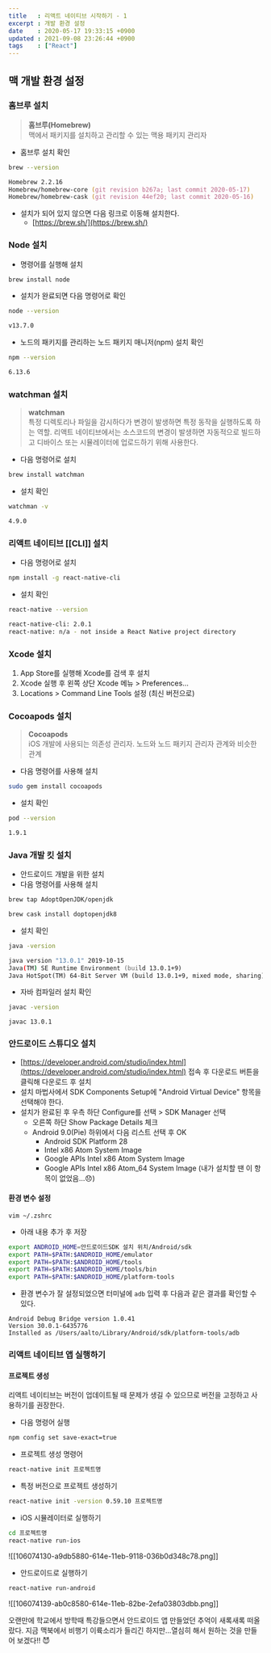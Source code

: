 ```yaml
---
title   : 리액트 네이티브 시작하기 - 1  
excerpt : 개발 환경 설정
date    : 2020-05-17 19:33:15 +0900
updated : 2021-09-08 23:26:44 +0900
tags    : ["React"]
---
```


## 맥 개발 환경 설정

### 홈브루 설치 
> **홈브루(Homebrew)**   
맥에서 패키지를 설치하고 관리할 수 있는 맥용 패키지 관리자 

- 홈브루 설치 확인
``` zsh
brew --version 
```
``` zsh
Homebrew 2.2.16
Homebrew/homebrew-core (git revision b267a; last commit 2020-05-17)
Homebrew/homebrew-cask (git revision 44ef20; last commit 2020-05-16)
```
- 설치가 되어 있지 않으면 다음 링크로 이동해 설치한다.
    - [https://brew.sh/](https://brew.sh/)


### Node 설치
- 명령어를 실행해 설치
```zsh
brew install node
```
- 설치가 완료되면 다음 명령어로 확인 
``` zsh
node --version
```
``` zsh
v13.7.0
```
- 노드의 패키지를 관리하는 노드 패키지 매니저(npm) 설치 확인
``` zsh
npm --version
```
``` zsh
6.13.6
```

### watchman 설치
> **watchman**  
특정 디렉토리나 파일을 감시하다가 변경이 발생하면 특정 동작을 실행하도록 하는 역할. 리액트 네이티브에서는 소스코드의 변경이 발생하면 자동적으로 빌드하고 디바이스 또는 시뮬레이터에 업로드하기 위해 사용한다. 

- 다음 명령어로 설치
``` zsh
brew install watchman
```
- 설치 확인
``` zsh
watchman -v
```
``` zsh
4.9.0
```

### 리액트 네이티브 [[CLI]] 설치 
- 다음 명령어로 설치 
``` zsh
npm install -g react-native-cli
```
- 설치 확인
``` zsh
react-native --version
```
``` zsh
react-native-cli: 2.0.1
react-native: n/a - not inside a React Native project directory
```

### Xcode 설치 
1. App Store를 실행해 Xcode를 검색 후 설치 
2. Xcode 실행 후 왼쪽 상단 Xcode 메뉴 > Preferences...
3. Locations > Command Line Tools 설정 (최신 버전으로)

### Cocoapods 설치

> **Cocoapods**  
iOS 개발에 사용되는 의존성 관리자. 노드와 노드 패키지 관리자 관계와 비슷한 관계 

- 다음 명령어를 사용해 설치 
``` zsh 
sudo gem install cocoapods 
``` 
- 설치 확인 
``` zsh
pod --version
```
``` zsh
1.9.1
```

### Java 개발 킷 설치 
- 안드로이드 개발을 위한 설치 
- 다음 명령어를 사용해 설치 
``` zsh
brew tap AdoptOpenJDK/openjdk 
```
``` zsh
brew cask install doptopenjdk8
```
- 설치 확인 
``` zsh 
java -version
```
``` zsh
java version "13.0.1" 2019-10-15
Java(TM) SE Runtime Environment (build 13.0.1+9)
Java HotSpot(TM) 64-Bit Server VM (build 13.0.1+9, mixed mode, sharing)
```
- 자바 컴파일러 설치 확인 
``` zsh 
javac -version
```
```
javac 13.0.1
```

### 안드로이드 스튜디오 설치
- [https://developer.android.com/studio/index.html](https://developer.android.com/studio/index.html) 접속 후 다운로드 버튼을 클릭해 다운로드 후 설치 
- 설치 마법사에서 SDK Components Setup에 "Android Virtual Device" 항목을 선택해야 한다. 
- 설치가 완료된 후 우측 하단 Configure를 선택 > SDK Manager 선택 
    - 오른쪽 하단 Show Package Details 체크 
    - Android 9.0(Pie) 하위에서 다음 리스트 선택 후 OK 
        - Android SDK Platform 28
        - Intel x86 Atom System Image 
        - Google APIs Intel x86 Atom System Image
        - Google APIs Intel x86 Atom_64 System Image (내가 설치할 땐 이 항목이 없었음...😞)  
    
#### 환경 변수 설정 
```
vim ~/.zshrc
```
- 아래 내용 추가 후 저장 
``` zsh
export ANDROID_HOME=안드로이드SDK 설치 위치/Android/sdk
export PATH=$PATH:$ANDROID_HOME/emulator
export PATH=$PATH:$ANDROID_HOME/tools
export PATH=$PATH:$ANDROID_HOME/tools/bin
export PATH=$PATH:$ANDROID_HOME/platform-tools
```

- 환경 변수가 잘 설정되었으면 터미널에 `adb` 입력 후 다음과 같은 결과를 확인할 수 있다.
```
Android Debug Bridge version 1.0.41
Version 30.0.1-6435776
Installed as /Users/aalto/Library/Android/sdk/platform-tools/adb
```


### 리액트 네이티브 앱 실행하기

#### 프로젝트 생성 
리액트 네이티브는 버전이 업데이트될 때 문제가 생길 수 있으므로 버전을 고정하고 사용하기를 권장한다. 
- 다음 명령어 실행
``` zsh
npm config set save-exact=true
```
- 프로젝트 생성 명령어
``` zsh
react-native init 프로젝트명 
```
- 특정 버전으로 프로젝트 생성하기 
``` zsh
react-native init -version 0.59.10 프로젝트명 
```

- iOS 시뮬레이터로 실행하기 
```zsh
cd 프로젝트명
react-native run-ios 
```    

![[106074130-a9db5880-614e-11eb-9118-036b0d348c78.png]]
- 안드로이드로 실행하기 
``` zsh
react-native run-android 
```  

![[106074139-ab0c8580-614e-11eb-82be-2efa03803dbb.png]]


오랜만에 학교에서 방학때 특강들으면서 안드로이드 앱 만들었던 추억이 새록새록 떠올랐다. 지금 맥북에서 비행기 이륙소리가 들리긴 하지만...열심히 해서 원하는 것을 만들어 보겠다!! 😈
